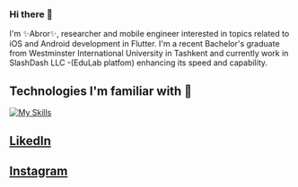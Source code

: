 ### Hi there 👋

<!--
**TheAbror/TheAbror** is a ✨ _special_ ✨ repository because its `README.md` (this file) appears on your GitHub profile.

Here are some ideas to get you started:

- 🔭 I’m currently working on ...
- 🌱 I’m currently learning ...
- 👯 I’m looking to collaborate on ...
- 🤔 I’m looking for help with ...
- 💬 Ask me about ...
- 📫 How to reach me: ...
- 😄 Pronouns: ...
- ⚡ Fun fact: ...
-->

I'm ✨Abror✨, researcher and mobile engineer interested in topics related to iOS and Android development in Flutter. I'm a recent Bachelor's graduate from Westminster International University in Tashkent and currently work in SlashDash LLC -(EduLab platfom) enhancing its speed and capability.

## Technologies I'm familiar with 🔬
[![My Skills](https://skillicons.dev/icons?i=dart,flutter,js,html,css,c,swift,blender)](https://skillicons.dev)

## [LikedIn](https://www.linkedin.com/in/abror-shamuradov-486885210/)
## [Instagram](https://www.instagram.com/abror_shamuradov/)


